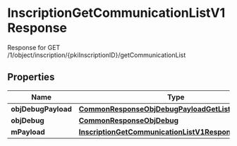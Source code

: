 

# InscriptionGetCommunicationListV1Response

Response for GET /1/object/inscription/{pkiInscriptionID}/getCommunicationList

## Properties

| Name | Type | Description | Notes |
|------------ | ------------- | ------------- | -------------|
|**objDebugPayload** | [**CommonResponseObjDebugPayloadGetList**](CommonResponseObjDebugPayloadGetList.md) |  |  |
|**objDebug** | [**CommonResponseObjDebug**](CommonResponseObjDebug.md) |  |  [optional] |
|**mPayload** | [**InscriptionGetCommunicationListV1ResponseMPayload**](InscriptionGetCommunicationListV1ResponseMPayload.md) |  |  |



